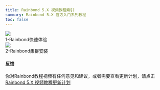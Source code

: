```yaml
---
title: Rainbond 5.X 视频教程索引
summary: Rainbond 5.X 官方入门系列教程
toc: false
---
```

<div class="video-list">
  <div
    class="video-list-item video-show"
    data-src="https://grstatic.oss-cn-shanghai.aliyuncs.com/mp4/video-tutorial/1-overview.mp4"
    >
    <div class="videolist-icon"></div>
    <img
    src="https://grstatic.oss-cn-shanghai.aliyuncs.com/mp4/video-tutorial/1-overview.png"/>
    <div class="video-list-item-label">
       1-Rainbond快速体验
    </div>
  </div>
  <div
    class="video-list-item video-show"
    data-src="https://grstatic.oss-cn-shanghai.aliyuncs.com/mp4/video-tutorial/2-install.mp4"
    >
    <div class="videolist-icon"></div>
    <img
    src="https://grstatic.oss-cn-shanghai.aliyuncs.com/mp4/video-tutorial/2-overview.png"/>
    <div class="video-list-item-label">
       2-Rainbond集群安装
    </div>
  </div>
</div> 
<script>
    var modalVideo = new ModalVideo({ width: 1200, height: 650 });
    $('.video-show').click(function () {
        console.log($(this).data('src'))
        modalVideo.show({ url: $(this).data('src') });
    })
</script>

#### 反馈
你对Rainbond教程视频有任何意见和建议，或者需要查看更新计划，请点击 [Rainbond 5.X 视频教程更新计划](http://t.goodrain.com/t/rainbond-5-x/698)